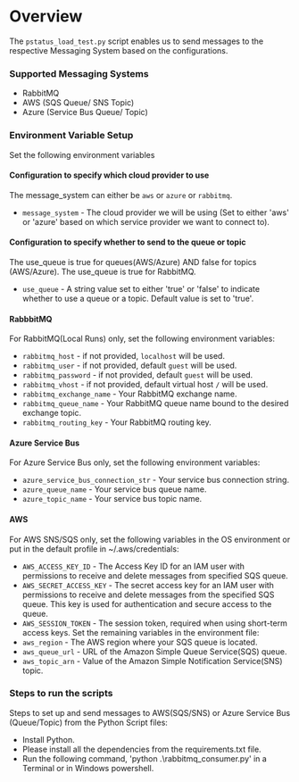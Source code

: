 # Overview
The `pstatus_load_test.py` script enables us to send messages to the respective Messaging System based on the configurations. 

### Supported Messaging Systems
- RabbitMQ
- AWS (SQS Queue/ SNS Topic)
- Azure (Service Bus Queue/ Topic)

### Environment Variable Setup
Set the following environment variables
#### Configuration to specify which cloud provider to use
The message_system can either be `aws` or `azure` or `rabbitmq`.
- `message_system` - The cloud provider we will be using (Set to either 'aws' or 'azure' based on which service provider we want to connect to).

#### Configuration to specify whether to send to the queue or topic
The use_queue is true for queues(AWS/Azure) AND false for topics (AWS/Azure).
The use_queue is true for RabbitMQ.
- `use_queue` - A string value set to either 'true' or 'false' to indicate whether to use a queue or a topic. Default value is set to 'true'.

#### RabbbitMQ
For RabbitMQ(Local Runs) only,  set the following environment variables:
- `rabbitmq_host` - if not provided, `localhost` will be used.
- `rabbitmq_user` - if not provided, default `guest` will be used.
- `rabbitmq_password` - if not provided, default `guest` will be used.
- `rabbitmq_vhost` - if not provided, default virtual host `/` will be used.
- `rabbitmq_exchange_name` - Your RabbitMQ exchange name.
- `rabbitmq_queue_name` - Your RabbitMQ queue name bound to the desired exchange topic.
- `rabbitmq_routing_key` - Your RabbitMQ routing key.

#### Azure Service Bus
For Azure Service Bus only, set the following environment variables:
- `azure_service_bus_connection_str` - Your service bus connection string.
- `azure_queue_name` - Your service bus queue name.
- `azure_topic_name` - Your service bus topic name.
  
#### AWS 
For AWS SNS/SQS only, set the following variables in the OS environment or put in the default profile in ~/.aws/credentials:
- `AWS_ACCESS_KEY_ID` - The Access Key ID for an IAM user with permissions to receive and delete messages from specified SQS queue.
- `AWS_SECRET_ACCESS_KEY` - The secret access key for an IAM user with permissions to receive and delete messages from the specified SQS queue. This key is used for authentication and secure access to the queue.
- `AWS_SESSION_TOKEN` - The session token, required when using short-term access keys.
Set the remaining variables in the environment file:
- `aws_region` - The AWS region where your SQS queue is located.
- `aws_queue_url` - URL of the Amazon Simple Queue Service(SQS) queue.
- `aws_topic_arn` - Value of the Amazon Simple Notification Service(SNS) topic.

### Steps to run the scripts
Steps to set up and send messages to AWS(SQS/SNS) or Azure Service Bus (Queue/Topic) from the Python Script files:
- Install Python.
- Please install all the dependencies from the requirements.txt file.
- Run the following command, 'python .\rabbitmq_consumer.py' in a Terminal or in Windows powershell.

